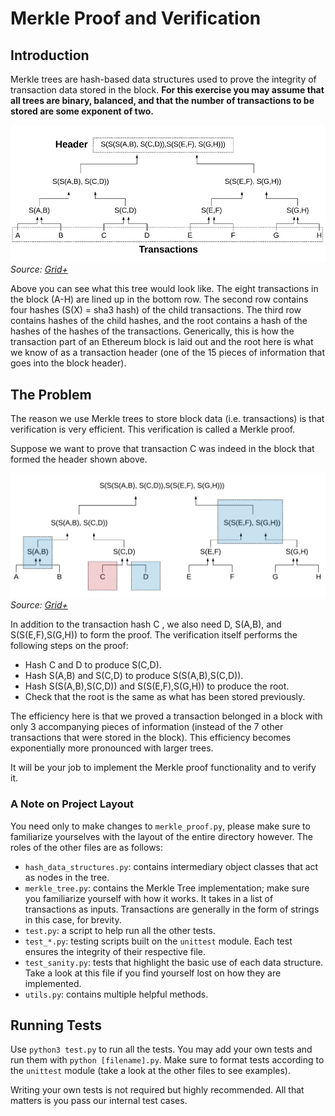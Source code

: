 # Merkle Proof and Verification

## Introduction

Merkle trees are hash-based data structures used to prove the integrity of transaction data stored in the block. **For this exercise you may assume that all trees are binary, balanced, and that the number of transactions to be stored are some exponent of two.**

![Merkle Tree](merkle-tree/img/merkle_tree.jpeg)
_Source: [Grid+](https://blog.gridplus.io/efficiently-bridging-evm-blockchains-8421504e9ced)_

Above you can see what this tree would look like. The eight transactions in the block (A-H) are lined up in the bottom row. The second row contains four hashes (S(X) = sha3 hash) of the child transactions. The third row contains hashes of the child hashes, and the root contains a hash of the hashes of the hashes of the transactions. Generically, this is how the transaction part of an Ethereum block is laid out and the root here is what we know of as a transaction header (one of the 15 pieces of information that goes into the block header).

## The Problem

The reason we use Merkle trees to store block data (i.e. transactions) is that verification is very efficient. This verification is called a Merkle proof.

Suppose we want to prove that transaction C was indeed in the block that formed the header shown above.

![Merkle Proof](merkle-tree/img/merkle_proof.jpeg)
_Source: [Grid+](https://blog.gridplus.io/efficiently-bridging-evm-blockchains-8421504e9ced)_

In addition to the transaction hash C , we also need D, S(A,B), and S(S(E,F),S(G,H)) to form the proof. The verification itself performs the following steps on the proof:

* Hash C and D to produce S(C,D).
* Hash S(A,B) and S(C,D) to produce S(S(A,B),S(C,D)).
* Hash S(S(A,B),S(C,D)) and S(S(E,F),S(G,H)) to produce the root.
* Check that the root is the same as what has been stored previously.

The efficiency here is that we proved a transaction belonged in a block with only 3 accompanying pieces of information (instead of the 7 other transactions that were stored in the block). This efficiency becomes exponentially more pronounced with larger trees.

It will be your job to implement the Merkle proof functionality and to verify it.

### A Note on Project Layout

You need only to make changes to `merkle_proof.py`, please make sure to familiarize yourselves with the layout of the entire directory however. The roles of the other files are as follows:

* `hash_data_structures.py`: contains intermediary object classes that act as nodes in the tree.
* `merkle_tree.py`: contains the Merkle Tree implementation; make sure you familiarize yourself with how it works. It takes in a list of transactions as inputs. Transactions are generally in the form of strings in this case, for brevity.
* `test.py`: a script to help run all the other tests.
* `test_*.py`: testing scripts built on the `unittest` module. Each test ensures the integrity of their respective file.
* `test_sanity.py`: tests that highlight the basic use of each data structure. Take a look at this file if you find yourself lost on how they are implemented.
* `utils.py`: contains multiple helpful methods.

## Running Tests

Use `python3 test.py` to run all the tests. You may add your own tests and run them with `python [filename].py`. Make sure to format tests according to the `unittest` module (take a look at the other files to see examples).

Writing your own tests is not required but highly recommended. All that matters is you pass our internal test cases.

